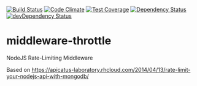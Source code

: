 [![Build Status](https://travis-ci.org/atsid/middleware-throttle.svg)](https://travis-ci.org/atsid/middleware-throttle)
[![Code Climate](https://codeclimate.com/github/atsid/middleware-throttle/badges/gpa.svg)](https://codeclimate.com/github/atsid/middleware-throttle)
[![Test Coverage](https://codeclimate.com/github/atsid/middleware-throttle/badges/coverage.svg)](https://codeclimate.com/github/atsid/middleware-throttle/coverage)
[![Dependency Status](https://david-dm.org/atsid/middleware-throttle.svg)](https://david-dm.org/atsid/middleware-throttle)
[![devDependency Status](https://david-dm.org/atsid/middleware-throttle/dev-status.svg)](https://david-dm.org/atsid/middleware-throttle#info=devDependencies)

# middleware-throttle

NodeJS Rate-Limiting Middleware

Based on https://apicatus-laboratory.rhcloud.com/2014/04/13/rate-limit-your-nodejs-api-with-mongodb/
